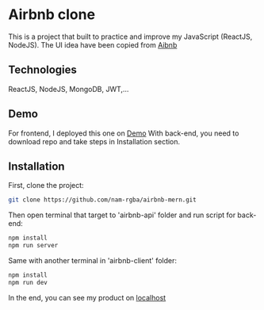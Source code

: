 # Airbnb clone
  This is a project that built to practice and improve my JavaScript (ReactJS, NodeJS).
  The UI idea have been copied from [Aibnb](https://airbnb.com)

## Technologies
  ReactJS, NodeJS, MongoDB, JWT,...

## Demo
  For frontend, I deployed this one on [Demo](https://airbnb-mern-fe.vercel.app/)
  With back-end, you need to download repo and take steps in Installation section.

## Installation
First, clone the project:
  ```bash
  git clone https://github.com/nam-rgba/airbnb-mern.git
  ```
Then open terminal that target to 'airbnb-api' folder and run script for back-end:
  ```bash
  npm install
  npm run server
  ```
Same with another terminal in 'airbnb-client' folder:
  ```bash
  npm install
  npm run dev
  ```
In the end, you can see my product on [localhost](http://localhost:5173/)

